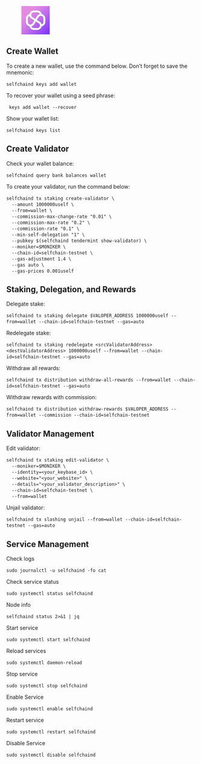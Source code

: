 <figure><img src="https://raw.githubusercontent.com/ruangnode/cosmos-images/main/logos/selfchain.png" alt=""><figcaption></figcaption></figure>

## Create Wallet
To create a new wallet, use the command below. Don’t forget to save the mnemonic:
```
selfchaind keys add wallet
```

To recover your wallet using a seed phrase:
```
 keys add wallet --recover
```

Show your wallet list:
```
selfchaind keys list
```


## Create Validator

Check your wallet balance:
```
selfchaind query bank balances wallet
```

To create your validator, run the command below:
```
selfchaind tx staking create-validator \
  --amount 1000000uself \
  --from=wallet \
  --commission-max-change-rate "0.01" \
  --commission-max-rate "0.2" \
  --commission-rate "0.1" \
  --min-self-delegation "1" \
  --pubkey $(selfchaind tendermint show-validator) \
  --moniker=$MONIKER \
  --chain-id=selfchain-testnet \
  --gas-adjustment 1.4 \
  --gas auto \
  --gas-prices 0.001uself
```

## Staking, Delegation, and Rewards
Delegate stake:
```
selfchaind tx staking delegate $VALOPER_ADDRESS 1000000uself --from=wallet --chain-id=selfchain-testnet --gas=auto
```

Redelegate stake:
```
selfchaind tx staking redelegate <srcValidatorAddress> <destValidatorAddress> 1000000uself --from=wallet --chain-id=selfchain-testnet --gas=auto
```

Withdraw all rewards:
```
selfchaind tx distribution withdraw-all-rewards --from=wallet --chain-id=selfchain-testnet --gas=auto
```

Withdraw rewards with commission:
```
selfchaind tx distribution withdraw-rewards $VALOPER_ADDRESS --from=wallet --commission --chain-id=selfchain-testnet
```

## Validator Management
Edit validator:
```
selfchaind tx staking edit-validator \
  --moniker=$MONIKER \
  --identity=<your_keybase_id> \
  --website="<your_website>" \
  --details="<your_validator_description>" \
  --chain-id=selfchain-testnet \
  --from=wallet
```

Unjail validator:
```
selfchaind tx slashing unjail --from=wallet --chain-id=selfchain-testnet --gas=auto
```

## Service Management
Check logs
```
sudo journalctl -u selfchaind -fo cat
```

Check service status
```
sudo systemctl status selfchaind
```

Node info
```
selfchaind status 2>&1 | jq
```

Start service
```
sudo systemctl start selfchaind
```

Reload services
```
sudo systemctl daemon-reload
```

Stop service
```
sudo systemctl stop selfchaind
```

Enable Service
```
sudo systemctl enable selfchaind
```

Restart service
```
sudo systemctl restart selfchaind
```

Disable Service
```
sudo systemctl disable selfchaind
```
